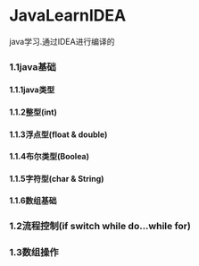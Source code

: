 # JavaLearnIDEA
java学习.通过IDEA进行编译的

### 1.1java基础
  #### 1.1.1java类型
  #### 1.1.2整型(int)
  #### 1.1.3浮点型(float & double)
  #### 1.1.4布尔类型(Boolea)
  #### 1.1.5字符型(char & String)
  #### 1.1.6数组基础
### 1.2流程控制(if switch while do...while for)
### 1.3数组操作
